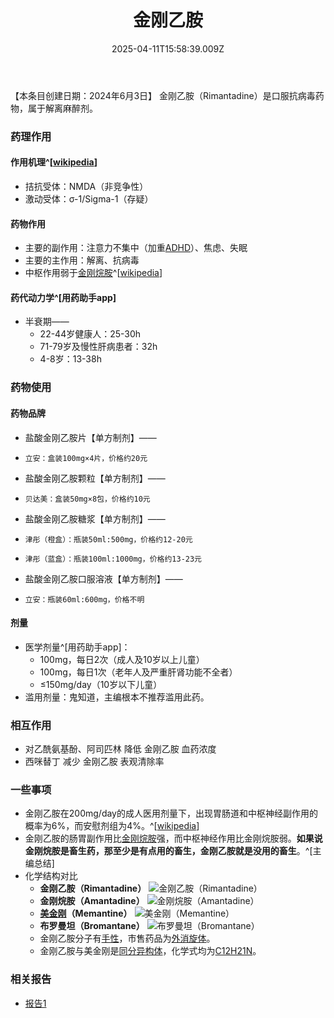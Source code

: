 ﻿---
title: 金刚乙胺
description: 
published: true
date: 2025-04-11T15:58:39.009Z
tags: 
editor: markdown
dateCreated: 2025-04-12T10:05:12.112Z
---

【本条目创建日期：2024年6月3日】
金刚乙胺（Rimantadine）是口服抗病毒药物，属于解离麻醉剂。
### 药理作用
#### 作用机理^[[wikipedia](https://en.wikipedia.org/wiki/Rimantadine)]
- 拮抗受体：NMDA（非竞争性）
- 激动受体：σ-1/Sigma-1（存疑）
#### 药物作用
- 主要的副作用：注意力不集中（加重[ADHD](https://en.wikipedia.org/wiki/Attention_deficit_hyperactivity_disorder)）、焦虑、失眠
- 主要的主作用：解离、抗病毒
- 中枢作用弱于[金刚烷胺](/drug/ATD)^[[wikipedia](https://en.wikipedia.org/wiki/Rimantadine#Side_effects)]
#### 药代动力学^[用药助手app]
- 半衰期——
  - 22-44岁健康人：25-30h
  - 71-79岁及慢性肝病患者：32h
  - 4-8岁：13-38h
### 药物使用
#### 药物品牌
- 盐酸金刚乙胺片【单方制剂】——
-     立安：盒装100mg×4片，价格约20元
- 盐酸金刚乙胺颗粒【单方制剂】——
-     贝达美：盒装50mg×8包，价格约10元
- 盐酸金刚乙胺糖浆【单方制剂】——
-     津彤（橙盒）：瓶装50ml:500mg，价格约12-20元
-     津彤（蓝盒）：瓶装100ml:1000mg，价格约13-23元
- 盐酸金刚乙胺口服溶液【单方制剂】——
-     立安：瓶装60ml:600mg，价格不明
#### 剂量
- 医学剂量^[用药助手app]：
  - 100mg，每日2次（成人及10岁以上儿童）
  - 100mg，每日1次（老年人及严重肝肾功能不全者）
  - ≤150mg/day（10岁以下儿童）
- 滥用剂量：鬼知道，主编根本不推荐滥用此药。
### 相互作用
- 对乙酰氨基酚、阿司匹林 降低 金刚乙胺 血药浓度
- 西咪替丁 减少 金刚乙胺 表观清除率
### 一些事项
- 金刚乙胺在200mg/day的成人医用剂量下，出现胃肠道和中枢神经副作用的概率为6%，而安慰剂组为4%。^[[wikipedia](https://en.wikipedia.org/wiki/Rimantadine#Side_effects)]
- 金刚乙胺的肠胃副作用比[金刚烷胺](/drug/ATD)强，而中枢神经作用比金刚烷胺弱。**如果说金刚烷胺是畜生药，那至少是有点用的畜生，金刚乙胺就是没用的畜生**。^[主编总结]
- 化学结构对比
  - **金刚乙胺（Rimantadine）** ![金刚乙胺（Rimantadine）](/imgs/金刚乙胺结构.png)
  - **金刚烷胺（Amantadine）** ![金刚烷胺（Amantadine）](/imgs/金刚烷胺结构.png)
  - **[美金刚](/drug/MMT)（Memantine）** ![美金刚（Memantine）](/imgs/美金刚结构.png)
  - **布罗曼坦（Bromantane）** ![布罗曼坦（Bromantane）](/imgs/布罗曼坦结构.png)
  - 金刚乙胺分子有[手性](https://zh.wikipedia.org/wiki/%E6%89%8B%E6%80%A7)，市售药品为[外消旋体](https://zh.wikipedia.org/wiki/%E5%A4%96%E6%B6%88%E6%97%8B%E9%AB%94)。
  - 金刚乙胺与美金刚是[同分异构体](https://en.wikipedia.org/wiki/Isomer)，化学式均为[C12H21N](https://en.wikipedia.org/wiki/C12H21N)。
  
### 相关报告
- [报告1](/report/RP001/)

